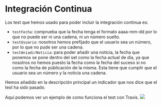 
# Integración Continua

Los test que hemos usado para poder incluir la integración continua es:
	

 - `testFecha`: comprueba que la fecha tenga el formato aaaa-mm-dd por lo que no puede ser ni una cadena, ni un número suelto.
 - `testUsuario`: nosotros hemos prefijado que el usuario sea un número, por lo que no pude ser una cadena.
-  `testAniadirNoticia`: para poder añadir una noticia, la fecha que ponemos se pone dentro del set como la fecha actual de día, ya que nosotros no hemos puesto la fecha como la fecha del suceso si no como la fecha de públicación de la misma. Esta tiene que cumplir que el usuario sea un número y la noticia una cadena.

Hemos añadido en la descripción principal un indicador que nos dice que el test ha sido pasado.
	
Aquí podemos ver un ejemplo de como funciona el test con Travis.
	![](https://github.com/natalia2911/ProyectoIV-BOT/blob/master/img/ejemplo1.png)

